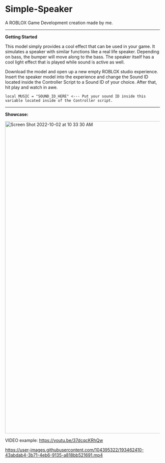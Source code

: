 # Simple-Speaker
A ROBLOX Game Development creation made by me.

----
**Getting Started**

This model simply provides a cool effect that can be used in your game. It simulates a speaker with similar functions like a real life speaker. Depending on bass, the bumper will move along to the bass. The speaker itself has a cool light effect that is played while sound is active as well.

Download the model and open up a new empty ROBLOX studio experience. Insert the speaker model into the experience and change the Sound ID located inside the Controller Script to a Sound ID of your choice. After that, hit play and watch in awe.

```
local MUSIC = "SOUND_ID_HERE" <--- Put your sound ID inside this variable located inside of the Controller script.
```
----

**Showcase:**


<img width="1015" alt="Screen Shot 2022-10-02 at 10 33 30 AM" src="https://user-images.githubusercontent.com/104395322/193459604-d5559ee3-9d5b-4512-b303-9ca9b44bd0a0.png">


VIDEO example: https://youtu.be/37dcqcKRhQw


https://user-images.githubusercontent.com/104395322/193462410-43abdab4-3b71-4eb6-9135-a818bb521691.mp4

